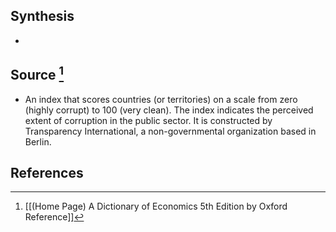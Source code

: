 ## Synthesis
- 
## Source [^1]
- An index that scores countries (or territories) on a scale from zero (highly corrupt) to 100 (very clean). The index indicates the perceived extent of corruption in the public sector. It is constructed by Transparency International, a non-governmental organization based in Berlin.
## References

[^1]: [[(Home Page) A Dictionary of Economics 5th Edition by Oxford Reference]]